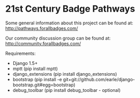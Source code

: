 21st Century Badge Pathways
=================

Some general information about this project can be found at: http://pathways.forallbadges.com/

Our community discussion group can be found at: http://community.forallbadges.com/

Requirements:

 - Django 1.5+
 - mptt (pip install mptt)
 - django_extensions (pip install django_extensions)
 - bootstrap (pip install -e git+git://github.com/earle/django-bootstrap.git#egg=bootstrap)
 - debug_toolbar (pip install debug_toolbar - optional)